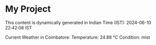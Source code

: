# My Project

This content is dynamically generated in Indian Time (IST): 2024-06-10 22:42:08 IST


Current Weather in Coimbatore:
Temperature: 24.88 °C
Condition: mist
